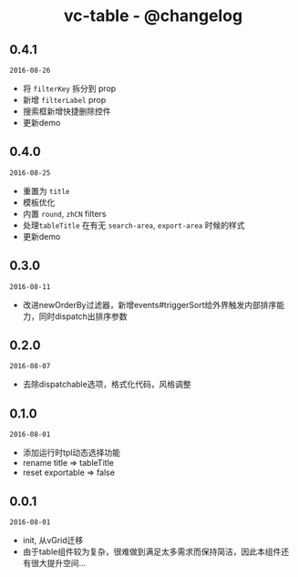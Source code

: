 <h1 align="center">vc-table - @changelog</h1>

## 0.4.1

`2016-08-26`

- 将 `filterKey` 拆分到 prop
- 新增 `filterLabel` prop
- 搜索框新增快捷删除控件
- 更新demo

## 0.4.0

`2016-08-25`

- 重置为 `title`
- 模板优化
- 内置 `round`, `zhCN` filters
- 处理`tableTitle` 在有无 `search-area`, `export-area` 时候的样式
- 更新demo

## 0.3.0

`2016-08-11`

- 改进newOrderBy过滤器，新增events#triggerSort给外界触发内部排序能力，同时dispatch出排序参数

## 0.2.0

`2016-08-07`

- 去除dispatchable选项，格式化代码，风格调整

## 0.1.0

`2016-08-01`

- 添加运行时tpl动态选择功能
- rename title => tableTitle
- reset exportable => false

## 0.0.1

`2016-08-01`

- init, 从vGrid迁移
- 由于table组件较为复杂，很难做到满足太多需求而保持简洁，因此本组件还有很大提升空间...

